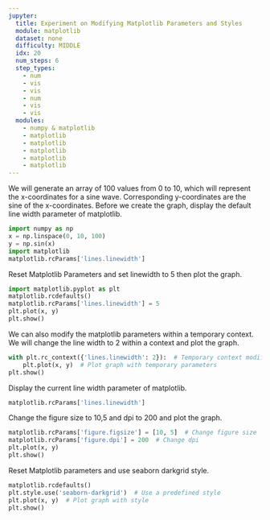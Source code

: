 ```yaml
---
jupyter:
  title: Experiment on Modifying Matplotlib Parameters and Styles
  module: matplotlib
  dataset: none
  difficulty: MIDDLE
  idx: 20
  num_steps: 6
  step_types:
    - num
    - vis
    - vis
    - num
    - vis  
    - vis
  modules: 
    - numpy & matplotlib
    - matplotlib
    - matplotlib
    - matplotlib
    - matplotlib
    - matplotlib
---
```


We will generate an array of 100 values from 0 to 10, which will represent the x-coordinates for a sine wave. Corresponding y-coordinates are the sine of the x-coordinates.
Before we create the graph, display the default line width parameter of matplotlib.
```python
import numpy as np
x = np.linspace(0, 10, 100)
y = np.sin(x)
import matplotlib
matplotlib.rcParams['lines.linewidth']
```

Reset Matplotlib Parameters and set linewidth to 5 then plot the graph.
```python
import matplotlib.pyplot as plt
matplotlib.rcdefaults()
matplotlib.rcParams['lines.linewidth'] = 5
plt.plot(x, y)
plt.show()
```

We can also modify the matplotlib parameters within a temporary context. We will change the line width to 2 within a context and plot the graph.
```python
with plt.rc_context({'lines.linewidth': 2}):  # Temporary context modification
    plt.plot(x, y)  # Plot graph with temporary parameters
plt.show()
```

Display the current line width parameter of matplotlib.
```python
matplotlib.rcParams['lines.linewidth']
```

Change the figure size to 10,5 and dpi to 200 and plot the graph.
```python
matplotlib.rcParams['figure.figsize'] = [10, 5]  # Change figure size
matplotlib.rcParams['figure.dpi'] = 200  # Change dpi
plt.plot(x, y)
plt.show()
```

Reset Matplotlib parameters and use seaborn darkgrid style.
```python
matplotlib.rcdefaults()
plt.style.use('seaborn-darkgrid')  # Use a predefined style
plt.plot(x, y)  # Plot graph with style
plt.show()
```